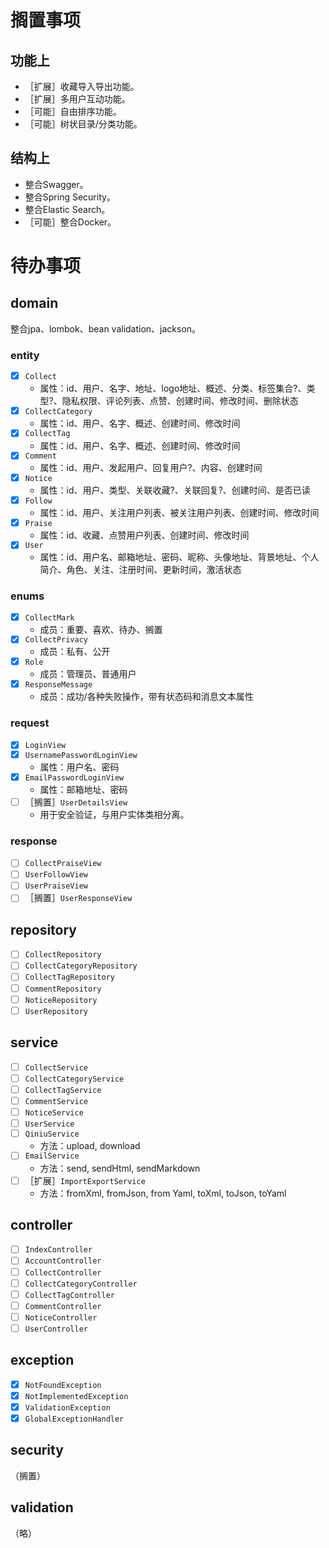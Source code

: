 # 搁置事项

## 功能上

* ［扩展］收藏导入导出功能。
* ［扩展］多用户互动功能。
* ［可能］自由排序功能。
* ［可能］树状目录/分类功能。

## 结构上

* 整合Swagger。
* 整合Spring Security。
* 整合Elastic Search。
* ［可能］整合Docker。

# 待办事项

## domain

整合jpa、lombok、bean validation、jackson。 

### entity

* [X] `Collect` 
    * 属性：id、用户、名字、地址、logo地址、概述、分类、标签集合?、类型?、隐私权限、评论列表、点赞、创建时间、修改时间、删除状态
* [X] `CollectCategory` 
    * 属性：id、用户、名字、概述、创建时间、修改时间
* [X] `CollectTag`
    * 属性：id、用户、名字、概述、创建时间、修改时间
* [X] `Comment`
    * 属性：id、用户、发起用户、回复用户?、内容、创建时间
* [X] `Notice`
    * 属性：id、用户、类型、关联收藏?、关联回复?、创建时间、是否已读
* [X] `Follow`
    * 属性：id、用户、关注用户列表、被关注用户列表、创建时间、修改时间
* [X] `Praise`
    * 属性：id、收藏、点赞用户列表、创建时间、修改时间
* [X] `User`
    * 属性：id、用户名、邮箱地址、密码、昵称、头像地址、背景地址、个人简介、角色、关注、注册时间、更新时间，激活状态

### enums

* [X] `CollectMark`
    * 成员：重要、喜欢、待办、搁置
* [X] `CollectPrivacy`
    * 成员：私有、公开
* [X] `Role`
    * 成员：管理员、普通用户
* [X] `ResponseMessage`
    * 成员：成功/各种失败操作，带有状态码和消息文本属性

### request

* [X] `LoginView`
* [X] `UsernamePasswordLoginView`
    * 属性：用户名、密码
* [X] `EmailPasswordLoginView`
    * 属性：邮箱地址、密码
* [ ] ［搁置］`UserDetailsView`
    * 用于安全验证，与用户实体类相分离。

### response    

* [ ] `CollectPraiseView`
* [ ] `UserFollowView`
* [ ] `UserPraiseView`
* [ ] ［搁置］`UserResponseView`

## repository

* [ ] `CollectRepository`
* [ ] `CollectCategoryRepository`
* [ ] `CollectTagRepository`
* [ ] `CommentRepository`
* [ ] `NoticeRepository`
* [ ] `UserRepository`
    
## service

* [ ] `CollectService`
* [ ] `CollectCategoryService`
* [ ] `CollectTagService`
* [ ] `CommentService`
* [ ] `NoticeService`
* [ ] `UserService`
* [ ] `QiniuService`
    * 方法：upload, download
* [ ] `EmailService`
    * 方法：send, sendHtml, sendMarkdown
* [ ] ［扩展］`ImportExportService`
    * 方法：fromXml, fromJson, from Yaml, toXml, toJson, toYaml 

## controller

* [ ] `IndexController`
* [ ] `AccountController`
* [ ] `CollectController`
* [ ] `CollectCategoryController`
* [ ] `CollectTagController`
* [ ] `CommentController`
* [ ] `NoticeController`
* [ ] `UserController`

## exception

* [X] `NotFoundException`
* [X] `NotImplementedException`
* [X] `ValidationException`
* [X] `GlobalExceptionHandler`

## security

（搁置）

## validation

（略）
